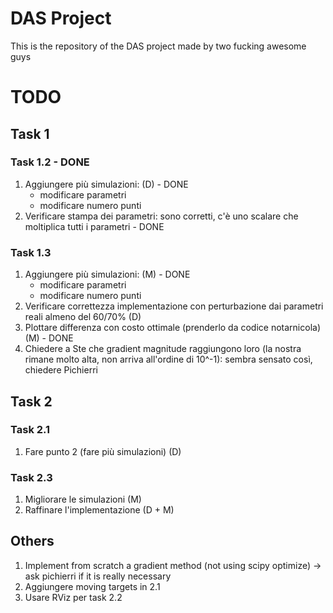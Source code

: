 # DAS Project

This is the repository of the DAS project made by two fucking awesome guys

# TODO

## Task 1

### Task 1.2 - DONE

1. Aggiungere più simulazioni: (D) - DONE
    - modificare parametri
    - modificare numero punti
2. Verificare stampa dei parametri: sono corretti, c'è uno scalare che moltiplica tutti i parametri - DONE

### Task 1.3

1. Aggiungere più simulazioni: (M) - DONE
    - modificare parametri
    - modificare numero punti
2. Verificare correttezza implementazione con perturbazione dai parametri reali almeno del 60/70% (D)
3. Plottare differenza con costo ottimale (prenderlo da codice notarnicola) (M) - DONE
4. Chiedere a Ste che gradient magnitude raggiungono loro (la nostra rimane molto alta, non arriva all'ordine di 10^-1): sembra sensato così, chiedere Pichierri

## Task 2

### Task 2.1

1. Fare punto 2 (fare più simulazioni) (D)

### Task 2.3

1. Migliorare le simulazioni (M)
2. Raffinare l'implementazione (D + M)

## Others

1. Implement from scratch a gradient method (not using scipy optimize) -> ask pichierri if it is really necessary
2. Aggiungere moving targets in 2.1
3. Usare RViz per task 2.2
